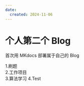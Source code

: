 ```yaml
---
date:
  created: 2024-11-06
---
```


# 个人第二个 Blog

首次用 MKdocs 部署属于自己的 Blog

<!-- more -->

1.刷题  
2.工作项目  
3.算法学习
4.Test
